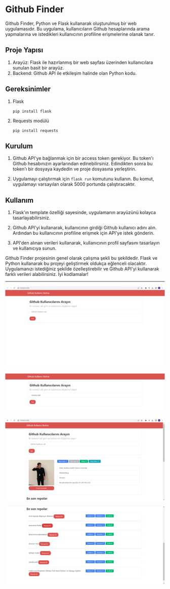 # Github Finder

Github Finder, Python ve Flask kullanarak oluşturulmuş bir web uygulamasıdır. Bu uygulama, kullanıcıların Github hesaplarında arama yapmalarına ve istedikleri kullanıcının profiline erişmelerine olanak tanır.

## Proje Yapısı

1. Arayüz: Flask ile hazırlanmış bir web sayfası üzerinden kullanıcılara sunulan basit bir arayüz.
2. Backend: Github API ile etkileşim halinde olan Python kodu.

## Gereksinimler

1. Flask
    ```
    pip install flask
    ```
2. Requests modülü
    ```
    pip install requests
    ```

## Kurulum

1. Github API'ye bağlanmak için bir access token gerekiyor. Bu token'ı Github hesabınızın ayarlarından edinebilirsiniz. Edindikten sonra bu token'ı bir dosyaya kaydedin ve proje dosyasına yerleştirin.

2. Uygulamayı çalıştırmak için `flask run` komutunu kullanın. Bu komut, uygulamayı varsayılan olarak 5000 portunda çalıştıracaktır.

## Kullanım

1. Flask'ın template özelliği sayesinde, uygulamanın arayüzünü kolayca tasarlayabilirsiniz.

2. Github API'yi kullanarak, kullanıcının girdiği Github kullanıcı adını alın. Ardından bu kullanıcının profiline erişmek için API'ye istek gönderin.

3. API'den alınan verileri kullanarak, kullanıcının profil sayfasını tasarlayın ve kullanıcıya sunun.

Github Finder projesinin genel olarak çalışma şekli bu şekildedir. Flask ve Python kullanarak bu projeyi geliştirmek oldukça eğlenceli olacaktır. Uygulamanızı istediğiniz şekilde özelleştirebilir ve Github API'yi kullanarak farklı verileri alabilirsiniz. İyi kodlamalar!

---

![Link](https://raw.githubusercontent.com/Semihocakli/Github-Finder/main/images/1.png)

![Link](https://raw.githubusercontent.com/Semihocakli/Github-Finder/main/images/2.png)

![Link](https://raw.githubusercontent.com/Semihocakli/Github-Finder/main/images/3.png)

![Link](https://raw.githubusercontent.com/Semihocakli/Github-Finder/main/images/4.png)
